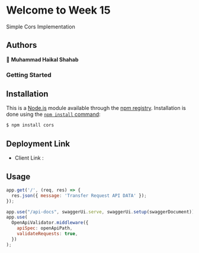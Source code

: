 # Welcome to Week 15
Simple Cors Implementation 

## Authors

👤 **Muhammad Haikal Shahab**

### Getting Started

## Installation

This is a [Node.js](https://nodejs.org/en/) module available through the
[npm registry](https://www.npmjs.com/). Installation is done using the
[`npm install` command](https://docs.npmjs.com/getting-started/installing-npm-packages-locally):

```sh
$ npm install cors
```

## Deployment Link 

- Client Link : 

## Usage 

```javascript
app.get('/', (req, res) => {
  res.json({ message: 'Transfer Request API DATA' });
});

app.use("/api-docs", swaggerUi.serve, swaggerUi.setup(swaggerDocument));
app.use(
  OpenApiValidator.middleware({
    apiSpec: openApiPath,
    validateRequests: true,
  })
);
```
